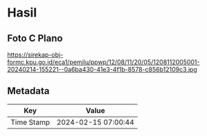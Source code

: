 # Hasil

## Foto C Plano

https://sirekap-obj-formc.kpu.go.id/eca1/pemilu/ppwp/12/08/11/20/05/1208112005001-20240214-155221--0a6ba430-41e3-4f1b-8578-c856b12109c3.jpg


## Metadata

| Key        | Value               |
| ---------- | ------------------- |
| Time Stamp | 2024-02-15 07:00:44 |



